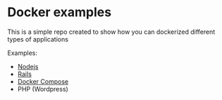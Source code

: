 Docker examples
===============

This is a simple repo created to show how you can dockerized different types
of applications

Examples:
* [Nodejs](nodejs-app/)
* [Rails](rails-app/)
* [Docker Compose](tooling)
* PHP (Wordpress)

